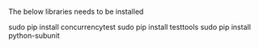 
The below libraries needs to be installed 

sudo pip install concurrencytest
sudo pip install testtools
sudo pip install python-subunit